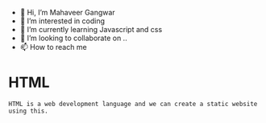- 👋 Hi, I’m Mahaveer Gangwar
- 👀 I’m interested in coding
- 🌱 I’m currently learning Javascript and css
- 💞️ I’m looking to collaborate on ..
- 📫 How to reach me 

<!---
Veerukurmi/Veerukurmi is a ✨ special ✨ repository because its `README.md` (this file) appears on your GitHub profile.
You can click the Preview link to take a look at your changes.
--->

# HTML
`HTML is a web development language and we can create a static website using this.`
